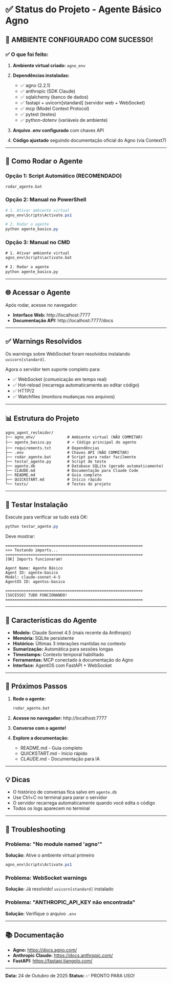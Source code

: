 # ✅ Status do Projeto - Agente Básico Agno

## 🎉 AMBIENTE CONFIGURADO COM SUCESSO!

### ✅ O que foi feito:

1. **Ambiente virtual criado:** `agno_env`
2. **Dependências instaladas:**
   - ✅ agno (2.2.1)
   - ✅ anthropic (SDK Claude)
   - ✅ sqlalchemy (banco de dados)
   - ✅ fastapi + uvicorn[standard] (servidor web + WebSocket)
   - ✅ mcp (Model Context Protocol)
   - ✅ pytest (testes)
   - ✅ python-dotenv (variáveis de ambiente)

3. **Arquivo .env configurado** com chaves API

4. **Código ajustado** seguindo documentação oficial do Agno (via Context7)

---

## 🚀 Como Rodar o Agente

### Opção 1: Script Automático (RECOMENDADO)
```cmd
rodar_agente.bat
```

### Opção 2: Manual no PowerShell
```powershell
# 1. Ativar ambiente virtual
agno_env\Scripts\Activate.ps1

# 2. Rodar o agente
python agente_basico.py
```

### Opção 3: Manual no CMD
```cmd
# 1. Ativar ambiente virtual
agno_env\Scripts\activate.bat

# 2. Rodar o agente
python agente_basico.py
```

---

## 🌐 Acessar o Agente

Após rodar, acesse no navegador:

- **Interface Web:** http://localhost:7777
- **Documentação API:** http://localhost:7777/docs

---

## ✅ Warnings Resolvidos

Os warnings sobre WebSocket foram resolvidos instalando `uvicorn[standard]`.

Agora o servidor tem suporte completo para:
- ✅ WebSocket (comunicação em tempo real)
- ✅ Hot-reload (recarrega automaticamente ao editar código)
- ✅ HTTP/2
- ✅ Watchfiles (monitora mudanças nos arquivos)

---

## 📊 Estrutura do Projeto

```
agno_agent_reslmidor/
├── agno_env/              # Ambiente virtual (NÃO COMMITAR)
├── agente_basico.py       # ⭐ Código principal do agente
├── requirements.txt       # Dependências
├── .env                   # Chaves API (NÃO COMMITAR)
├── rodar_agente.bat       # Script para rodar facilmente
├── testar_agente.py       # Script de teste
├── agente.db              # Database SQLite (gerado automaticamente)
├── CLAUDE.md              # Documentação para Claude Code
├── README.md              # Guia completo
├── QUICKSTART.md          # Início rápido
└── tests/                 # Testes do projeto
```

---

## 🧪 Testar Instalação

Execute para verificar se tudo está OK:
```powershell
python testar_agente.py
```

Deve mostrar:
```
============================================================
>>> Testando imports...
============================================================
[OK] Imports funcionaram!

Agent Name: Agente Básico
Agent ID: agente-basico
Model: claude-sonnet-4-5
AgentOS ID: agentos-basico

============================================================
[SUCESSO] TUDO FUNCIONANDO!
============================================================
```

---

## 🔧 Características do Agente

- **Modelo:** Claude Sonnet 4.5 (mais recente da Anthropic)
- **Memória:** SQLite persistente
- **Histórico:** Últimas 3 interações mantidas no contexto
- **Sumarização:** Automática para sessões longas
- **Timestamps:** Contexto temporal habilitado
- **Ferramentas:** MCP conectado à documentação do Agno
- **Interface:** AgentOS com FastAPI + WebSocket

---

## 📝 Próximos Passos

1. **Rode o agente:**
   ```cmd
   rodar_agente.bat
   ```

2. **Acesse no navegador:**
   http://localhost:7777

3. **Converse com o agente!**

4. **Explore a documentação:**
   - README.md - Guia completo
   - QUICKSTART.md - Início rápido
   - CLAUDE.md - Documentação para IA

---

## 💡 Dicas

- O histórico de conversas fica salvo em `agente.db`
- Use Ctrl+C no terminal para parar o servidor
- O servidor recarrega automaticamente quando você edita o código
- Todos os logs aparecem no terminal

---

## 🐛 Troubleshooting

### Problema: "No module named 'agno'"
**Solução:** Ative o ambiente virtual primeiro
```powershell
agno_env\Scripts\Activate.ps1
```

### Problema: WebSocket warnings
**Solução:** Já resolvido! `uvicorn[standard]` instalado

### Problema: "ANTHROPIC_API_KEY não encontrada"
**Solução:** Verifique o arquivo `.env`

---

## 📚 Documentação

- **Agno:** https://docs.agno.com/
- **Anthropic Claude:** https://docs.anthropic.com/
- **FastAPI:** https://fastapi.tiangolo.com/

---

**Data:** 24 de Outubro de 2025
**Status:** ✅ PRONTO PARA USO!


